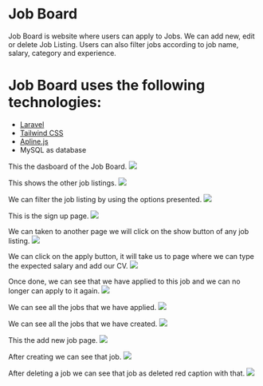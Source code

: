 # Job Board

Job Board is website where users can apply to Jobs. We can add new, edit or delete Job Listing. Users can also filter jobs according to job name, salary, category and experience. 

# Job Board uses the following technologies:

- [Laravel](https://laravel.com/)
- [Tailwind CSS](https://tailwindcss.com/)
- [Apline.js](https://alpinejs.dev/)
- MySQL as database

This the dasboard of the Job Board.
<img src="public/screenshots/screen1.png" />

This shows the other job listings.
<img src="public/screenshots/screen2.png" />

We can filter the job listing by using the options presented.
<img src="public/screenshots/screen3.png" />

This is the sign up page.
<img src="public/screenshots/screen4.png" />

We can taken to another page we will click on the show button of any job listing.
<img src="public/screenshots/screen5.png" />

We can click on the apply button, it will take us to page where we can type the expected salary and add our CV.
<img src="public/screenshots/screen6.png" />

Once done, we can see that we have applied to this job and we can no longer can apply to it again.
<img src="public/screenshots/screen7.png" />

We can see all the jobs that we have applied.
<img src="public/screenshots/screen9.png" />

We can see all the jobs that we have created.
<img src="public/screenshots/screen10.png" />

This the add new job page.
<img src="public/screenshots/screen11.png" />

After creating we can see that job.
<img src="public/screenshots/screen12.png" />

After deleting a job we can see that job as deleted red caption with that.
<img src="public/screenshots/screen13.png" />